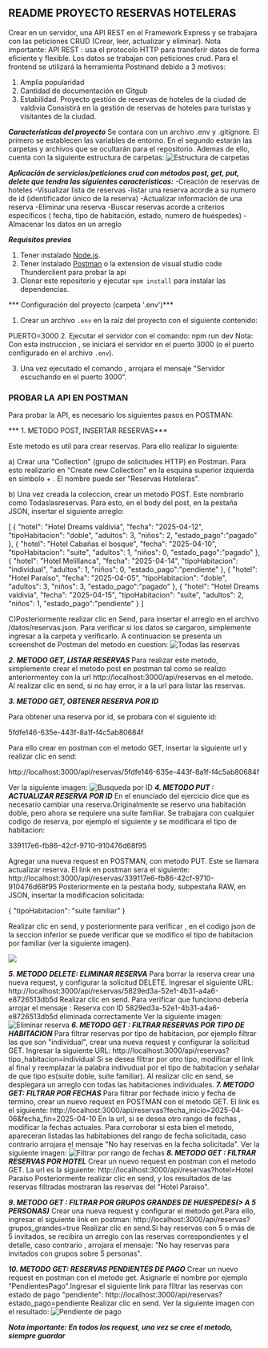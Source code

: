 ## README PROYECTO RESERVAS HOTELERAS

Crear en un servidor, una API REST en el Framework Express y se trabajara con las peticiones CRUD (Crear, leer, actualizar y eliminar).
Nota importante: API REST : usa el protocolo HTTP para transferir datos de forma eficiente y flexible. Los datos se trabajan con peticiones crud. 
Para el frontend se utilizará la herramienta Postmand debido a 3 motivos:
1.	Amplia popularidad
2.	Cantidad de documentación en Gitgub 
3.	Estabilidad.
Proyecto gestión de reservas de hoteles de la ciudad de valdivia
Consistirá en la gestión de reservas de hoteles para turistas y visitantes de la ciudad.

***Características del proyecto***
Se contara con un archivo .env y .gitignore. El primero se establecen las variables de entorno. En el segundo estarán las carpetas y archivos que se ocultarán para el repositorio.
Ademas de ello, cuenta con la siguiente estructura de carpetas:
![](/assets/estructura_carpetas.png "Estructura de carpetas")

***Aplicación de servicios/peticiones crud con métodos post, get, put, delete que tendra las siguientes caracteristicas:***
-Creación de reservas de hoteles
-Visualizar lista de reservas
-listar una reserva acorde a su numero de id (identificador único de la reserva)
-Actualizar información de una reserva
-Eliminar una reserva
-Buscar reservas acorde a criterios específicos ( fecha, tipo de habitación, estado, numero de huéspedes)
-Almacenar los datos en un arreglo

***Requisitos previos***

1. Tener instalado [Node.js](https://nodejs.org/).
2. Tener instalado [Postman](https://www.postman.com/) o la extension de visual studio code Thunderclient para probar la api
3. Clonar este repositorio y ejecutar `npm install` para instalar las dependencias.

*** Configuración del proyecto (carpeta '.env')***

1. Crear un archivo `.env` en la raíz del proyecto con el siguiente contenido:

PUERTO=3000
2. Ejecutar el servidor con el comando:
npm run dev
Nota: Con esta instruccion , se iniciará el servidor en el puerto 3000 (o el puerto configurado en el archivo `.env`).

3. Una vez ejecutado el comando , arrojara el mensaje "Servidor escuchando en el puerto 3000". 

### PROBAR LA API EN POSTMAN

Para probar la API, es necesario los siguientes pasos en POSTMAN:

*** 1. METODO POST, INSERTAR RESERVAS***

Este metodo es util para crear  reservas. Para ello realizar lo siguiente:

a) Crear una "Collection" (grupo de solicitudes HTTP) en Postman. Para esto realizarlo en "Create new Collection" en la esquina superior izquierda en simbolo + .  El nombre puede ser "Reservas Hoteleras".

b) Una vez creada la coleccion, crear un metodo POST. Este nombrarlo como Todaslasreservas. Para esto, en el body del post, en la pestaña JSON, insertar el siguiente arreglo:

[
  {
    "hotel": "Hotel Dreams valdivia",
    "fecha": "2025-04-12",
    "tipoHabitacion": "doble",
    "adultos": 3,
    "niños": 2,
    "estado_pago":"pagado"
  },
  {
    "hotel": "Hotel Cabañas el bosque",
    "fecha": "2025-04-10",
    "tipoHabitacion": "suite",
    "adultos": 1,
    "niños": 0,
    "estado_pago":"pagado"
  },
  {
    "hotel": "Hotel Melillanca",
    "fecha": "2025-04-14",
    "tipoHabitacion": "individual",
    "adultos": 1,
    "niños": 0,
    "estado_pago":"pendiente"
  },
  {
    "hotel": "Hotel Paraíso",
    "fecha": "2025-04-05",
    "tipoHabitacion": "doble",
    "adultos": 3,
    "niños": 3,
    "estado_pago":"pagado"
  },
  {
    "hotel": "Hotel Dreams valdivia",
    "fecha": "2025-04-15",
    "tipoHabitacion": "suite",
    "adultos": 2,
    "niños": 1,
    "estado_pago":"pendiente"
  }
]

C)Posteriormente realizar clic en Send, para insertar el arreglo en el archivo /datos/reservas.json.
Para verificar si los datos se cargaron, simplemente ingresar a la carpeta y verificarlo.
A continuacion se presenta un screenshot de Postman del metodo en cuestion:
![](/assets/TODASLASRESERVAS.png "Todas las reservas")


***2. METODO GET, LISTAR RESERVAS***
Para realizar este metodo, simplemente crear el metodo post en postman tal como se realizo anteriormentey con la url http://localhost:3000/api/reservas en el metodo.
Al realizar clic en send, si no hay error, ir a la url para listar las reservas.

***3. METODO GET, OBTENER RESERVA POR ID***

Para obtener una reserva por id, se probara con el siguiente id:

5fdfe146-635e-443f-8a1f-f4c5ab80684f

Para ello crear en postman con el metodo GET, insertar la siguiente url y realizar clic en send:

http://localhost:3000/api/reservas/5fdfe146-635e-443f-8a1f-f4c5ab80684f

Ver la siguiente imagen:
![](/assets/busquedaporID.png "Busqueda por ID")
***4. METODO PUT : ACTUALIZAR RESERVA POR ID*** 
En el enunciado del ejercicio dice que es necesario cambiar una reserva.Originalmente se reservo una habitación doble, pero ahora se requiere una suite familiar. Se trabajara con cualquier codigo de reserva, por ejemplo el siguiente y se modificara el tipo de habitacion:

339117e6-fb86-42cf-9710-910476d68f95

Agregar una nueva request en POSTMAN, con metodo PUT. Este se llamara actualizar reserva.
El link en postman sera el siguiente:
http://localhost:3000/api/reservas/339117e6-fb86-42cf-9710-910476d68f95
Posteriormente en la pestaña body, subpestaña RAW, en JSON, insertar la modificacion solicitada:

{
  "tipoHabitacion": "suite familiar"
}

Realizar clic en send, y posteriormente para verificar , en el codigo json de la seccion inferior se puede verificar que se modifico el tipo de habitacion por familiar (ver la siguiente imagen).

![](/assets/actualizar_reserva.png)

***5. METODO DELETE: ELIMINAR RESERVA***
Para borrar la reserva crear una nueva request, y configurar la solicitud DELETE.
Ingresar el siguiente URL:
http://localhost:3000/api/reservas/5829ed3a-52e1-4b31-a4a6-e8726513db5d
Realizar clic en send. Para verificar que funciono deberia arrojar el mensaje :
Reserva con ID 5829ed3a-52e1-4b31-a4a6-e8726513db5d eliminada correctamente
Ver la siguiente imagen:
![](/assets/BorrarReserva.png "Eliminar reserva") 
***6. METODO GET : FILTRAR RESERVAS POR TIPO DE HABITACION***
Para filtrar reservas por tipo de habitacion, por ejemplo filtrar las que son "individual", crear una nueva request y configurar la solicitud GET.
Ingresar la siguiente URL:
http://localhost:3000/api/reservas?tipo_habitacion=individual
Si se desea filtrar por otro tipo, modificar el link al final y reemplazar la palabra indivudual por el tipo de habitacion y señalar de que tipo es(suite doble, suite familiar).
Al realizar clic en send, se desplegara un arreglo con todas las habitaciones individuales.
***7. METODO GET: FILTRAR POR FECHAS***
Para filtrar por fechade inicio y fecha de termino, crear un nuevo request en POSTMAN con el metodo GET.
El link es el siguiente:
http://localhost:3000/api/reservas?fecha_inicio=2025-04-06&fecha_fin=2025-04-10
En la url, si se desea otro rango de fechas , modificar la fechas actuales.
Para corroborar si esta bien el metodo, apareceran listadas las habitabiones del rango de fecha solicitada, caso contrario arrojara el mensaje "No hay reservas en la fecha solicitada".
Ver la siguiente imagen:
![](/assets/FiltrarporRangodefechas.png "Filtrar por rango de fechas")
***8. METODO GET : FILTRAR RESERVAS POR HOTEL***
Crear un nuevo request en postman con el metodo GET. La url es la siguiente:
http://localhost:3000/api/reservas?hotel=Hotel Paraíso
Posteriormente realizar clic en send, y los resultados de las reservas filtradas mostraran las reservas del "Hotel Paraiso".

***9. METODO GET : FILTRAR POR GRUPOS GRANDES DE HUESPEDES(> A 5 PERSONAS)***
Crear una nueva request y configurar el metodo get.Para ello, ingresar el siguiente link en postman:
http://localhost:3000/api/reservas?grupos_grandes=true
Realizar clic en send.Si hay reservas con 5 o más de 5 invitados, se recibira un arreglo con las reservas correspondientes y el detalle, caso contrario , arrojara el mensaje:
"No hay reservas para invitados con grupos sobre 5 personas".

***10. METODO GET: RESERVAS PENDIENTES DE PAGO***
Crear un nuevo request en postman con el metodo get. Asignarle el nombre por ejemplo "PendientesPago".Ingresar el siguiente link para filtrar las reservas con estado de pago "pendiente":
http://localhost:3000/api/reservas?estado_pago=pendiente
Realizar clic en send. Ver la siguiente imagen con el resultado:
![](/assets/PendientePago.png "Pendiente de pago")





***Nota importante: En todos los request, una vez se cree el metodo, siempre guardar***








